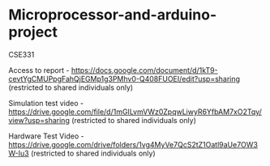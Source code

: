 # Microprocessor-and-arduino-project
CSE331

Access to report - https://docs.google.com/document/d/1kT9-cevtYgCMUPpgFahQjEGMp1g3PMhv0-Q408FUOEI/edit?usp=sharing (restricted to shared individuals only)

Simulation test video - https://drive.google.com/file/d/1mGILvmVWz0ZpqwLiwyR6YfbAM7xO2Tqy/view?usp=sharing (restricted to shared individuals only)

Hardware Test Video - https://drive.google.com/drive/folders/1vg4MyVe7QcS2tZ1Oatl9aUe7OW3W-Iu3 (restricted to shared individuals only)